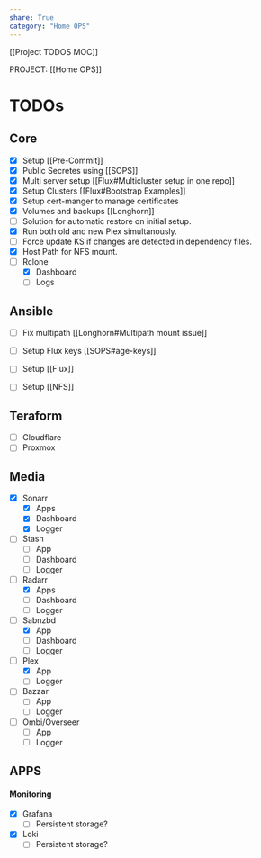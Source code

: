 ```yaml
---
share: True
category: "Home OPS"
---
```

[[Project TODOS MOC]]

PROJECT: [[Home OPS]]

# TODOs

## Core
- [x] Setup [[Pre-Commit]]
- [x] Public Secretes using [[SOPS]]
- [x] Multi server setup [[Flux#Multicluster setup in one repo]]
- [x] Setup Clusters [[Flux#Bootstrap Examples]]
- [x] Setup cert-manger to manage certificates
- [x] Volumes and backups [[Longhorn]]
- [ ] Solution for automatic restore on initial setup.
- [x] Run both old and new Plex simultanously.
- [ ] Force update KS if changes are detected in dependency files.
- [x] Host Path for NFS mount.
- [ ] Rclone
	- [x] Dashboard
	- [ ] Logs

## Ansible
- [ ] Fix multipath [[Longhorn#Multipath mount issue]]
- [ ] Setup Flux keys [[SOPS#age-keys]]
- [ ] Setup  [[Flux]]
- [ ] Setup [[NFS]]


## Teraform
- [ ] Cloudflare
- [ ] Proxmox

## Media
- [x] Sonarr
	- [x] Apps
	- [x] Dashboard
	- [x] Logger
- [ ] Stash
	- [ ] App
	- [ ] Dashboard
	- [ ] Logger
- [ ] Radarr
	- [x] Apps
	- [ ] Dashboard
	- [ ] Logger
- [ ] Sabnzbd
	- [x] App
	- [ ] Dashboard
	- [ ] Logger
- [ ] Plex
	- [x] App
	- [ ] Logger
- [ ] Bazzar
	- [ ] App
	- [ ] Logger
- [ ] Ombi/Overseer
	- [ ] App
	- [ ] Logger

## APPS
#### Monitoring
- [x] Grafana
	- [ ] Persistent storage?
- [x] Loki
	- [ ] Persistent storage?